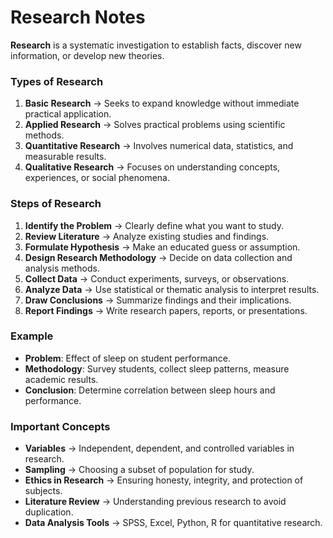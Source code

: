 # Research Notes

**Research** is a systematic investigation to establish facts, discover new information, or develop new theories.

### Types of Research
1. **Basic Research** → Seeks to expand knowledge without immediate practical application.
2. **Applied Research** → Solves practical problems using scientific methods.
3. **Quantitative Research** → Involves numerical data, statistics, and measurable results.
4. **Qualitative Research** → Focuses on understanding concepts, experiences, or social phenomena.

### Steps of Research
1. **Identify the Problem** → Clearly define what you want to study.
2. **Review Literature** → Analyze existing studies and findings.
3. **Formulate Hypothesis** → Make an educated guess or assumption.
4. **Design Research Methodology** → Decide on data collection and analysis methods.
5. **Collect Data** → Conduct experiments, surveys, or observations.
6. **Analyze Data** → Use statistical or thematic analysis to interpret results.
7. **Draw Conclusions** → Summarize findings and their implications.
8. **Report Findings** → Write research papers, reports, or presentations.

### Example
- **Problem**: Effect of sleep on student performance.  
- **Methodology**: Survey students, collect sleep patterns, measure academic results.  
- **Conclusion**: Determine correlation between sleep hours and performance.

### Important Concepts
- **Variables** → Independent, dependent, and controlled variables in research.
- **Sampling** → Choosing a subset of population for study.
- **Ethics in Research** → Ensuring honesty, integrity, and protection of subjects.
- **Literature Review** → Understanding previous research to avoid duplication.
- **Data Analysis Tools** → SPSS, Excel, Python, R for quantitative research.

